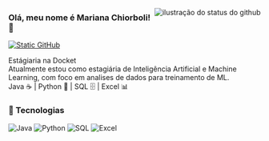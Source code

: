 [<img align='right' src="https://github-readme-stats.vercel.app/api?username=MarianaChiorboli&show_icons=true&title_color=783c00&text_color=af552e&icon_color=783c00&bg_color=f8efd4&cache_seconds=2300" alt="ilustração do status do github">](https://github.com/MarianaChiorboli)

### Olá, meu nome é Mariana Chiorboli! 👋

[<img src="https://img.shields.io/static/v1?label=Overview&message=Mariana&color=f8efd4&style=for-the-badge&logo=GitHub" alt="Static GitHub">](https://github.com/MarianaChiorboli)

<p>Estágiaria na Docket<br/> 
Atualmente estou como estagiária de Inteligência Artificial e Machine Learning, com foco em analises de dados para treinamento de ML. <br/>
Java ☕ | Python 🐍 | SQL 🗄️ | Excel 📊 </p>

### 🚀 Tecnologias
![Java](https://img.shields.io/badge/Java-ED8B00?style=for-the-badge&logo=openjdk&logoColor=white)
![Python](https://img.shields.io/badge/Python-3776AB?style=for-the-badge&logo=python&logoColor=white)
![SQL](https://img.shields.io/badge/SQL-003B57?style=for-the-badge&logo=database&logoColor=white)
![Excel](https://img.shields.io/badge/Excel-217346?style=for-the-badge&logo=microsoft-excel&logoColor=white)

